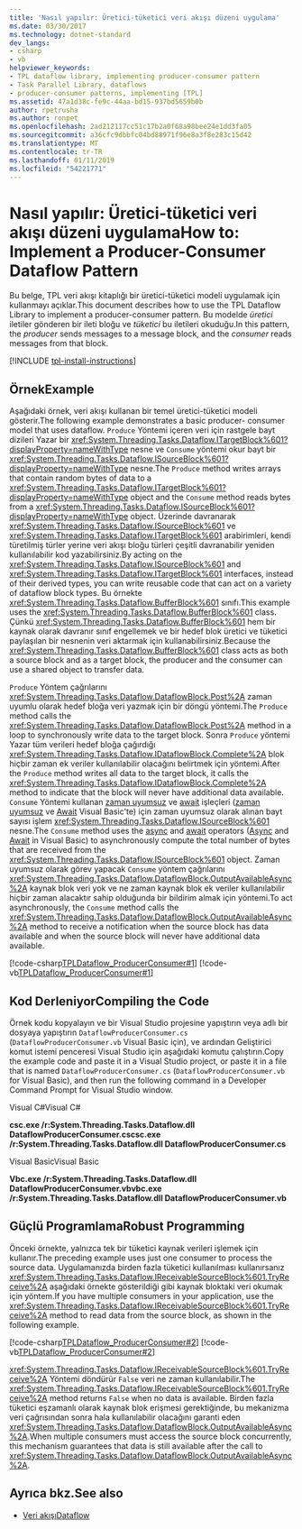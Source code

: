 ```yaml
---
title: 'Nasıl yapılır: Üretici-tüketici veri akışı düzeni uygulama'
ms.date: 03/30/2017
ms.technology: dotnet-standard
dev_langs:
- csharp
- vb
helpviewer_keywords:
- TPL dataflow library, implementing producer-consumer pattern
- Task Parallel Library, dataflows
- producer-consumer patterns, implementing [TPL]
ms.assetid: 47a1d38c-fe9c-44aa-bd15-937bd5659b0b
author: rpetrusha
ms.author: ronpet
ms.openlocfilehash: 2ad212117cc51c17b2a0f68a98bee24e1dd3fa05
ms.sourcegitcommit: a36cfc9dbbfc04bd88971f96e8a3f8e283c15d42
ms.translationtype: MT
ms.contentlocale: tr-TR
ms.lasthandoff: 01/11/2019
ms.locfileid: "54221771"
---
```

# <a name="how-to-implement-a-producer-consumer-dataflow-pattern"></a><span data-ttu-id="01819-102">Nasıl yapılır: Üretici-tüketici veri akışı düzeni uygulama</span><span class="sxs-lookup"><span data-stu-id="01819-102">How to: Implement a Producer-Consumer Dataflow Pattern</span></span>
<span data-ttu-id="01819-103">Bu belge, TPL veri akışı kitaplığı bir üretici-tüketici modeli uygulamak için kullanmayı açıklar.</span><span class="sxs-lookup"><span data-stu-id="01819-103">This document describes how to use the TPL Dataflow Library to implement a producer-consumer pattern.</span></span> <span data-ttu-id="01819-104">Bu modelde *üretici* iletiler gönderen bir ileti bloğu ve *tüketici* bu iletileri okuduğu.</span><span class="sxs-lookup"><span data-stu-id="01819-104">In this pattern, the *producer* sends messages to a message block, and the *consumer* reads messages from that block.</span></span>  

[!INCLUDE [tpl-install-instructions](../../../includes/tpl-install-instructions.md)]
  
## <a name="example"></a><span data-ttu-id="01819-105">Örnek</span><span class="sxs-lookup"><span data-stu-id="01819-105">Example</span></span>  
 <span data-ttu-id="01819-106">Aşağıdaki örnek, veri akışı kullanan bir temel üretici-tüketici modeli gösterir.</span><span class="sxs-lookup"><span data-stu-id="01819-106">The following example demonstrates a basic producer- consumer model that uses dataflow.</span></span> <span data-ttu-id="01819-107">`Produce` Yöntemi içeren veri için rastgele bayt dizileri Yazar bir <xref:System.Threading.Tasks.Dataflow.ITargetBlock%601?displayProperty=nameWithType> nesne ve `Consume` yöntemi okur bayt bir <xref:System.Threading.Tasks.Dataflow.ISourceBlock%601?displayProperty=nameWithType> nesne.</span><span class="sxs-lookup"><span data-stu-id="01819-107">The `Produce` method writes arrays that contain random bytes of data to a <xref:System.Threading.Tasks.Dataflow.ITargetBlock%601?displayProperty=nameWithType> object and the `Consume` method reads bytes from a <xref:System.Threading.Tasks.Dataflow.ISourceBlock%601?displayProperty=nameWithType> object.</span></span> <span data-ttu-id="01819-108">Üzerinde davranarak <xref:System.Threading.Tasks.Dataflow.ISourceBlock%601> ve <xref:System.Threading.Tasks.Dataflow.ITargetBlock%601> arabirimleri, kendi türetilmiş türler yerine veri akışı bloğu türleri çeşitli davranabilir yeniden kullanılabilir kod yazabilirsiniz.</span><span class="sxs-lookup"><span data-stu-id="01819-108">By acting on the <xref:System.Threading.Tasks.Dataflow.ISourceBlock%601> and <xref:System.Threading.Tasks.Dataflow.ITargetBlock%601> interfaces, instead of their derived types, you can write reusable code that can act on a variety of dataflow block types.</span></span> <span data-ttu-id="01819-109">Bu örnekte <xref:System.Threading.Tasks.Dataflow.BufferBlock%601> sınıfı.</span><span class="sxs-lookup"><span data-stu-id="01819-109">This example uses the <xref:System.Threading.Tasks.Dataflow.BufferBlock%601> class.</span></span> <span data-ttu-id="01819-110">Çünkü <xref:System.Threading.Tasks.Dataflow.BufferBlock%601> hem bir kaynak olarak davranır sınıf engellemek ve bir hedef blok üretici ve tüketici paylaşılan bir nesnenin veri aktarmak için kullanabilirsiniz.</span><span class="sxs-lookup"><span data-stu-id="01819-110">Because the <xref:System.Threading.Tasks.Dataflow.BufferBlock%601> class acts as both a source block and as a target block, the producer and the consumer can use a shared object to transfer data.</span></span>  
  
 <span data-ttu-id="01819-111">`Produce` Yöntem çağrılarını <xref:System.Threading.Tasks.Dataflow.DataflowBlock.Post%2A> zaman uyumlu olarak hedef bloğa veri yazmak için bir döngü yöntemi.</span><span class="sxs-lookup"><span data-stu-id="01819-111">The `Produce` method calls the <xref:System.Threading.Tasks.Dataflow.DataflowBlock.Post%2A> method in a loop to synchronously write data to the target block.</span></span> <span data-ttu-id="01819-112">Sonra `Produce` yöntemi Yazar tüm verileri hedef bloğa çağırdığı <xref:System.Threading.Tasks.Dataflow.IDataflowBlock.Complete%2A> blok hiçbir zaman ek veriler kullanılabilir olacağını belirtmek için yöntemi.</span><span class="sxs-lookup"><span data-stu-id="01819-112">After the `Produce` method writes all data to the target block, it calls the <xref:System.Threading.Tasks.Dataflow.IDataflowBlock.Complete%2A> method to indicate that the block will never have additional data available.</span></span> <span data-ttu-id="01819-113">`Consume` Yöntemi kullanan [zaman uyumsuz](~/docs/csharp/language-reference/keywords/async.md) ve [await](~/docs/csharp/language-reference/keywords/await.md) işleçleri ([zaman uyumsuz](~/docs/visual-basic/language-reference/modifiers/async.md) ve [Await](~/docs/visual-basic/language-reference/operators/await-operator.md) Visual Basic'te) için zaman uyumsuz olarak alınan bayt sayısı işlem <xref:System.Threading.Tasks.Dataflow.ISourceBlock%601> nesne.</span><span class="sxs-lookup"><span data-stu-id="01819-113">The `Consume` method uses the [async](~/docs/csharp/language-reference/keywords/async.md) and [await](~/docs/csharp/language-reference/keywords/await.md) operators ([Async](~/docs/visual-basic/language-reference/modifiers/async.md) and [Await](~/docs/visual-basic/language-reference/operators/await-operator.md) in Visual Basic) to asynchronously compute the total number of bytes that are received from the <xref:System.Threading.Tasks.Dataflow.ISourceBlock%601> object.</span></span> <span data-ttu-id="01819-114">Zaman uyumsuz olarak görev yapacak `Consume` yöntem çağrılarını <xref:System.Threading.Tasks.Dataflow.DataflowBlock.OutputAvailableAsync%2A> kaynak blok veri yok ve ne zaman kaynak blok ek veriler kullanılabilir hiçbir zaman alacaktır sahip olduğunda bir bildirim almak için yöntemi.</span><span class="sxs-lookup"><span data-stu-id="01819-114">To act asynchronously, the `Consume` method calls the <xref:System.Threading.Tasks.Dataflow.DataflowBlock.OutputAvailableAsync%2A> method to receive a notification when the source block has data available and when the source block will never have additional data available.</span></span>  
  
 [!code-csharp[TPLDataflow_ProducerConsumer#1](../../../samples/snippets/csharp/VS_Snippets_Misc/tpldataflow_producerconsumer/cs/dataflowproducerconsumer.cs#1)]
 [!code-vb[TPLDataflow_ProducerConsumer#1](../../../samples/snippets/visualbasic/VS_Snippets_Misc/tpldataflow_producerconsumer/vb/dataflowproducerconsumer.vb#1)]  
  
## <a name="compiling-the-code"></a><span data-ttu-id="01819-115">Kod Derleniyor</span><span class="sxs-lookup"><span data-stu-id="01819-115">Compiling the Code</span></span>  
 <span data-ttu-id="01819-116">Örnek kodu kopyalayın ve bir Visual Studio projesine yapıştırın veya adlı bir dosyaya yapıştırın `DataflowProducerConsumer.cs` (`DataflowProducerConsumer.vb` Visual Basic için), ve ardından Geliştirici komut istemi penceresi Visual Studio için aşağıdaki komutu çalıştırın.</span><span class="sxs-lookup"><span data-stu-id="01819-116">Copy the example code and paste it in a Visual Studio project, or paste it in a file that is named `DataflowProducerConsumer.cs` (`DataflowProducerConsumer.vb` for Visual Basic), and then run the following command in a Developer Command Prompt for Visual Studio window.</span></span>  
  
 <span data-ttu-id="01819-117">Visual C#</span><span class="sxs-lookup"><span data-stu-id="01819-117">Visual C#</span></span>  
  
 <span data-ttu-id="01819-118">**csc.exe /r:System.Threading.Tasks.Dataflow.dll DataflowProducerConsumer.cs**</span><span class="sxs-lookup"><span data-stu-id="01819-118">**csc.exe /r:System.Threading.Tasks.Dataflow.dll DataflowProducerConsumer.cs**</span></span>  
  
 <span data-ttu-id="01819-119">Visual Basic</span><span class="sxs-lookup"><span data-stu-id="01819-119">Visual Basic</span></span>  
  
 <span data-ttu-id="01819-120">**Vbc.exe /r:System.Threading.Tasks.Dataflow.dll DataflowProducerConsumer.vb**</span><span class="sxs-lookup"><span data-stu-id="01819-120">**vbc.exe /r:System.Threading.Tasks.Dataflow.dll DataflowProducerConsumer.vb**</span></span>  
  
## <a name="robust-programming"></a><span data-ttu-id="01819-121">Güçlü Programlama</span><span class="sxs-lookup"><span data-stu-id="01819-121">Robust Programming</span></span>  
 <span data-ttu-id="01819-122">Önceki örnekte, yalnızca tek bir tüketici kaynak verileri işlemek için kullanır.</span><span class="sxs-lookup"><span data-stu-id="01819-122">The preceding example uses just one consumer to process the source data.</span></span> <span data-ttu-id="01819-123">Uygulamanızda birden fazla tüketici kullanılması kullanırsanız <xref:System.Threading.Tasks.Dataflow.IReceivableSourceBlock%601.TryReceive%2A> aşağıdaki örnekte gösterildiği gibi kaynak bloktaki veri okumak için yöntem.</span><span class="sxs-lookup"><span data-stu-id="01819-123">If you have multiple consumers in your application, use the <xref:System.Threading.Tasks.Dataflow.IReceivableSourceBlock%601.TryReceive%2A> method to read data from the source block, as shown in the following example.</span></span>  
  
 [!code-csharp[TPLDataflow_ProducerConsumer#2](../../../samples/snippets/csharp/VS_Snippets_Misc/tpldataflow_producerconsumer/cs/dataflowproducerconsumer.cs#2)]
 [!code-vb[TPLDataflow_ProducerConsumer#2](../../../samples/snippets/visualbasic/VS_Snippets_Misc/tpldataflow_producerconsumer/vb/dataflowproducerconsumer.vb#2)]  
  
 <span data-ttu-id="01819-124"><xref:System.Threading.Tasks.Dataflow.IReceivableSourceBlock%601.TryReceive%2A> Yöntemi döndürür `False` veri ne zaman kullanılabilir.</span><span class="sxs-lookup"><span data-stu-id="01819-124">The <xref:System.Threading.Tasks.Dataflow.IReceivableSourceBlock%601.TryReceive%2A> method returns `False` when no data is available.</span></span> <span data-ttu-id="01819-125">Birden fazla tüketici eşzamanlı olarak kaynak blok erişmesi gerektiğinde, bu mekanizma veri çağrısından sonra hala kullanılabilir olacağını garanti eden <xref:System.Threading.Tasks.Dataflow.DataflowBlock.OutputAvailableAsync%2A>.</span><span class="sxs-lookup"><span data-stu-id="01819-125">When multiple consumers must access the source block concurrently, this mechanism guarantees that data is still available after the call to <xref:System.Threading.Tasks.Dataflow.DataflowBlock.OutputAvailableAsync%2A>.</span></span>  
  
## <a name="see-also"></a><span data-ttu-id="01819-126">Ayrıca bkz.</span><span class="sxs-lookup"><span data-stu-id="01819-126">See also</span></span>

- [<span data-ttu-id="01819-127">Veri akışı</span><span class="sxs-lookup"><span data-stu-id="01819-127">Dataflow</span></span>](../../../docs/standard/parallel-programming/dataflow-task-parallel-library.md)
